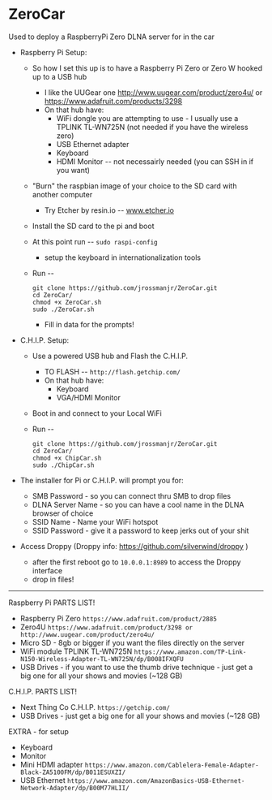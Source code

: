 # ZeroCar
Used to deploy a RaspberryPi Zero DLNA server for in the car
    
- Raspberry Pi Setup:
    - So how I set this up is to have a Raspberry Pi Zero or Zero W hooked up to a USB hub
        - I like the UUGear one http://www.uugear.com/product/zero4u/ or https://www.adafruit.com/products/3298
        - On that hub have: 
            - WiFi dongle you are attempting to use - I usually use a TPLINK TL-WN725N (not needed if you have the wireless zero)
            - USB Ethernet adapter
            - Keyboard
            - HDMI Monitor -- not necessairly needed (you can SSH in if you want)
            
    - "Burn" the raspbian image of your choice to the SD card with another computer
        - Try Etcher by resin.io -- www.etcher.io
    
    - Install the SD card to the pi and boot
    
    - At this point run -- `sudo raspi-config`
        - setup the keyboard in internationalization tools 
    
    - Run -- 
        ```
        git clone https://github.com/jrossmanjr/ZeroCar.git
        cd ZeroCar/
        chmod +x ZeroCar.sh
        sudo ./ZeroCar.sh
        ```
        - Fill in data for the prompts!
    
    
- C.H.I.P. Setup:
    - Use a powered USB hub and Flash the C.H.I.P. 
        - TO FLASH -- `http://flash.getchip.com/`
        - On that hub have: 
            - Keyboard
            - VGA/HDMI Monitor
            
    - Boot in and connect to your Local WiFi 

    - Run -- 
        ```
        git clone https://github.com/jrossmanjr/ZeroCar.git
        cd ZeroCar/
        chmod +x ChipCar.sh
        sudo ./ChipCar.sh
        ```
        
- The installer for Pi or C.H.I.P. will prompt you for:
    - SMB Password - so you can connect thru SMB to drop files
    - DLNA Server Name - so you can have a cool name in the DLNA browser of choice
    - SSID Name - Name your WiFi hotspot
    - SSID Password - give it a password to keep jerks out of your shit

- Access Droppy (Droppy info: https://github.com/silverwind/droppy )
    - after the first reboot go to ``` 10.0.0.1:8989 ``` to access the Droppy interface
    - drop in files!
    
-------------------------------------------------------------------------------------------------------------------------

Raspberry Pi PARTS LIST!
- Raspberry Pi Zero ```https://www.adafruit.com/product/2885 ```
- Zero4U ``` https://www.adafruit.com/product/3298 or http://www.uugear.com/product/zero4u/ ```
- Micro SD - 8gb or bigger if you want the files directly on the server
- WiFi module TPLINK TL-WN725N ``` https://www.amazon.com/TP-Link-N150-Wireless-Adapter-TL-WN725N/dp/B008IFXQFU ```
- USB Drives - if you want to use the thumb drive technique - just get a big one for all your shows and movies (~128 GB)

C.H.I.P. PARTS LIST!
- Next Thing Co C.H.I.P. ```https://getchip.com/ ```
- USB Drives - just get a big one for all your shows and movies (~128 GB)

EXTRA - for setup
- Keyboard
- Monitor 
- Mini HDMI adapter ``` https://www.amazon.com/Cablelera-Female-Adapter-Black-ZA5100FM/dp/B011ESUXZI/ ```
- USB Ethernet ``` https://www.amazon.com/AmazonBasics-USB-Ethernet-Network-Adapter/dp/B00M77HLII/ ```
